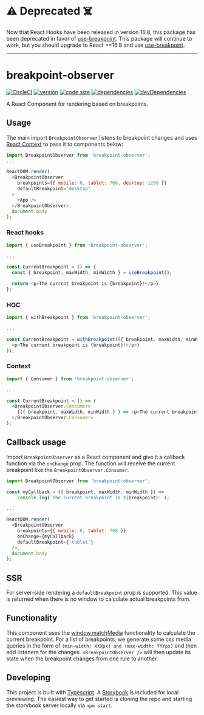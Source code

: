 # ⚠️ Deprecated ☠️

Now that React Hooks have been released in version 16.8, this package has been deprecated in favor of [use-breakpoint](https://www.npmjs.com/package/use-breakpoint). This package will continue to work, but you should upgrade to React >=16.8 and use [use-breakpoint](https://www.npmjs.com/package/use-breakpoint).

----

# breakpoint-observer

[![CircleCI](https://circleci.com/gh/iiroj/breakpoint-observer.svg?style=shield)](https://circleci.com/gh/iiroj/breakpoint-observer)
[![version](https://img.shields.io/npm/v/breakpoint-observer.svg)](https://www.npmjs.com/package/breakpoint-observer)
[![code size](https://img.shields.io/github/languages/code-size/iiroj/breakpoint-observer.svg)](https://github.com/iiroj/breakpoint-observer)
[![dependencies](https://img.shields.io/david/iiroj/breakpoint-observer.svg)](https://github.com/iiroj/breakpoint-observer/blob/master/package.json)
[![devDependencies](https://img.shields.io/david/dev/iiroj/breakpoint-observer.svg)](https://github.com/iiroj/breakpoint-observer/blob/master/package.json)

A React Component for rendering based on breakpoints.

## Usage

The main import `BreakpointObserver` listens to breakpoint changes and uses [React Context](https://reactjs.org/docs/context.html) to pass it to components below:

```javascript
import BreakpointObserver from 'breakpoint-observer';
...

ReactDOM.render(
  <BreakpointObserver
    breakpoints={{ mobile: 0, tablet: 768, desktop: 1280 }}
    defaultBreakpoint="desktop"
  >
    <App />
  </BreakpointObserver>,
  document.body
);
```

### React hooks

```javascript
import { useBreakpoint } from 'breakpoint-observer';

...

const CurrentBreakpoint = () => {
  const { breakpoint, maxWidth, minWidth } = useBreakpoint();

  return <p>The current breakpoint is {breakpoint}!</p>}
};
```

### HOC

```javascript
import { withBreakpoint } from 'breakpoint-observer';

...

const CurrentBreakpoint = withBreakpoint(({ breakpoint, maxWidth, minWidth }) => (
  <p>The current breakpoint is {breakpoint}!</p>}
));
```

### Context

```javascript
import { Consumer } from 'breakpoint-observer';

...

const CurrentBreakpoint = () => (
  <BreakpointObserver.Consumer>
    {({ breakpoint, maxWidth, minWidth } ) => <p>The current breakpoint is {breakpoint}!</p>}
  </BreakpointObserver.Consumer>
);
```

## Callback usage

Import `BreakpointObserver` as a React component and give it a callback function via the `onChange` prop. The function will receive the current breakpoint like the `BreakpointObserver.Consumer`.

```javascript
import BreakpointObserver from 'breakpoint-observer';

const myCallback = ({ breakpoint, maxWidth, minWidth }) =>
    console.log(`The current breakpoint is ${breakpoint}!`);

...

ReactDOM.render(
  <BreakpointObserver
    breakpoints={{ mobile: 0, tablet: 768 }}
    onChange={myCallback}
    defaultBreakpoint={'tablet'}
  />,
  document.body
);
```

## SSR

For server-side rendering a `defaultBreakpoint` prop is supported. This value is returned when there is no window to calculate actual breakpoints from.

## Functionality

This component uses the [window.matchMedia](https://developer.mozilla.org/en-US/docs/Web/API/Window/matchMedia) functionality to calculate the current breakpoint. For a list of breakpoints, we generate some css media queries in the form of `(min-width: XXXpx) and (max-width: YYYpx)` and then add listeners for the changes. `<BreakpointObserver />` will then update its state when the breakpoint changes from one rule to another.

## Developing

This project is built with [Typescript](http://www.typescriptlang.org/). A [Storybook](http://storybook.js.org/) is included for local previewing. The easiest way to get started is cloning the repo and starting the storybook server locally via `npm start`.
